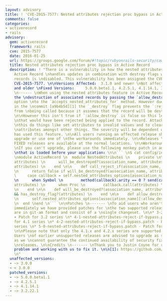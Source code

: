 ```yaml
---
layout: advisory
title: ! 'CVE-2015-7577: Nested attributes rejection proc bypass in Active Record'
comments: false
categories:
- activerecord
- rails
advisory:
  gem: activerecord
  framework: rails
  cve: 2015-7577
  date: 2016-01-25
  url: https://groups.google.com/forum/#!topic/rubyonrails-security/cawsWcQ6c8g
  title: Nested attributes rejection proc bypass in Active Record
  description: ! "There is a vulnerability in how the nested attributes feature in
    Active Record \nhandles updates in combination with destroy flags when destroying
    records is \ndisabled. This vulnerability has been assigned the CVE identifier
    CVE-2015-7577. \n\nVersions Affected:  3.1.0 and newer \nNot affected:       3.0.x
    and older \nFixed Versions:     5.0.0.beta1.1, 4.2.5.1, 4.1.14.1, 3.2.22.1 \n\nImpact
    \n------ \nWhen using the nested attributes feature in Active Record you can prevent
    the \ndestruction of associated records by passing the `allow_destroy: false`
    option \nto the `accepts_nested_attributes_for` method. However due to a change
    in the \ncommit [a9b4b5d][1] the `_destroy` flag prevents the `:reject_if` proc
    from \nbeing called because it assumes that the record will be destroyed anyway.
    \n\nHowever this isn't true if `:allow_destroy` is false so this leads to changes
    \nthat would have been rejected being applied to the record. Attackers could use
    \nthis do things like set attributes to invalid values and to clear all of the
    \nattributes amongst other things. The severity will be dependent on how the \napplication
    has used this feature. \n\nAll users running an affected release should either
    upgrade or use one of \nthe workarounds immediately. \n\nReleases \n-------- \nThe
    FIXED releases are available at the normal locations. \n\nWorkarounds \n-----------
    \nIf you can't upgrade, please use the following monkey patch in an initializer
    \nthat is loaded before your application: \n\n``` \n$ cat config/initializers/nested_attributes_bypass_fix.rb
    \nmodule ActiveRecord \n  module NestedAttributes \n    private \n\n    def reject_new_record?(association_name,
    attributes) \n      will_be_destroyed?(association_name, attributes) || call_reject_if(association_name,
    attributes) \n    end \n\n    def call_reject_if(association_name, attributes)
    \n      return false if will_be_destroyed?(association_name, attributes) \n\n
    \     case callback = self.nested_attributes_options[association_name][:reject_if]
    \n      when Symbol \n        method(callback).arity == 0 ? send(callback) : send(callback,
    attributes) \n      when Proc \n        callback.call(attributes) \n      end
    \n    end \n\n    def will_be_destroyed?(association_name, attributes) \n      allow_destroy?(association_name)
    && has_destroy_flag?(attributes) \n    end \n\n    def allow_destroy?(association_name)
    \n      self.nested_attributes_options[association_name][:allow_destroy] \n    end
    \n  end \nend \n``` \n\nPatches \n------- \nTo aid users who aren't able to upgrade
    immediately we have provided patches for \nthe two supported release series. They
    are in git-am format and consist of a \nsingle changeset. \n\n* 3-2-nested-attributes-reject-if-bypass.patch
    - Patch for 3.2 series \n* 4-1-nested-attributes-reject-if-bypass.patch - Patch
    for 4.1 series \n* 4-2-nested-attributes-reject-if-bypass.patch - Patch for 4.2
    series \n* 5-0-nested-attributes-reject-if-bypass.patch - Patch for 5.0 series
    \n\nPlease note that only the 4.1.x and 4.2.x series are supported at present.
    Users \nof earlier unsupported releases are advised to upgrade as soon as possible
    as we \ncannot guarantee the continued availability of security fixes for unsupported
    \nreleases. \n\nCredits \n------- \nThank you to Justin Coyne for reporting the
    problem and working with us to fix it. \n\n[1]: https://github.com/rails/rails/commit/a9b4b5da7c216e4464eeb9dbd0a39ea258d64325
    \n"
  unaffected_versions:
  - ~> 3.0.0
  - < 3.0.0
  patched_versions:
  - ~> 5.0.0.beta1.1
  - ~> 4.2.5.1
  - ~> 4.1.14.1
  - ~> 3.2.22.1
---
```

